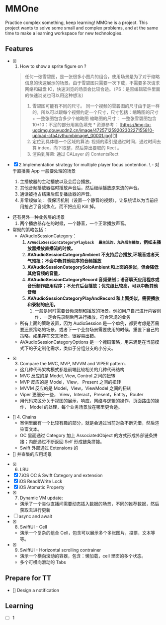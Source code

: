 # MMOne

Practice complex something, keep learning!
MMOne is a project. This project wants to solve some small and complex problems, and at the same time to make a learning workspace for new technologies.

## Features
- [x] 1. How to show a sprite figure on ?
	> 任何一张雪碧图，是一张很多小图片的组合，使用场景是为了对于缩略信息的快速展示的场景。由于雪碧图只需要一次下载，不需要多次请求网络和磁盘 IO，快速浏览的场景会比较合适。（PS：是否编辑软件里面的快速浏览也可以用这种想法） 
	> 1. 雪碧图可能有不同的尺寸。
	> 同一个视频的雪碧图的尺寸由于是一样的，所以可以跟每个视频约定一个尺寸，尺寸包括：缩略图的尺寸 + 一整张图包含多少个缩略图
	> 缩略图的尺寸： 
	> 一整张雪碧图包含 10*10：不足的部分用黑色填充 *
	> 资源参考： [https://img-tx-ugcimg.douyucdn2.cn/image/47257125920230227155810-upload-cfa4/vthumbimage\_00001.jpg][1]
	> 2. 定位到具体哪一个区域的算法:
	>  视频的索引是通过时间，通过时间去算 index，向下取整，然后算出要取的 Rect 。
	> 3. 渲染到屏幕: 通过 CALayer 的 ContentsRect

- [x] 2.Implementation strategy for multiple player focus contention.
	\ - 对于直播类 App 一般要处理的场景
	1. 主播放器的主动播放以及会后台播放。
	2. 其他音频播放器临时播放声音后，然后继续播放原来流的声音。
	3. 通话被抢占结束后恢复播放器的声音。
	4. 非常规做法： 假保活机制（设置一个静音的视频），让系统误以为当前应用抢占了音频焦点，而不把应用 Kill 掉。 
- 还有另外一种业务层的场景
	1. 两个播放器存在的时候，一个静音，一个正常播放声音。
- 常规的策略包括：
	- AVAudioSessionCategory：
		1. **`AVAudioSessionCategoryPlayback  最主流的，允许后台播放`，例如主播放器播放直播流的时候。**
		2. **AVAudioSessionCategoryAmbient   不支持后台播放,环境音或者天气预报；不会中断其他程序的音频播放**
		3. **AVAudioSessionCategorySoloAmbient  和上面的类似，但会降低其他音频的音量，**
		4. **AVAudioSessionCategoryRecord   音频录制；语音聊天应用程序或音乐制作应用程序；不允许后台播放；优先级比较高，可以中断其他音频**
		5. **AVAudioSessionCategoryPlayAndRecord  和上面类似，需要播放和录制的应用。** 
			1. 一般是同时需要音频录制和播放的场景，例如用户自己进行内容创作，一定会先录制后再进行播放，符合常规的业务
	- 所有上面的策略设置，因为 AudioSession 是一个单例，都要考虑是否需要还原策略的场景，或者下一个业务场景需要使用的时候，重置下自己的策略，如果存在交叉场景，很容易出错。
	- AVAudioSessionCategoryOptions 是一个掩码策略，用来满足在当前模式下的子定制化需求，类似于分组分支的小分支。
 - [x] 3. Compare the MVC, MVP, MVVM and VIPER pattern.
	- 这几种代码架构模式都是前端比较相关的几种代码结构
	- MVC 反应的是 Model, View, Control 之间的扭转
	- MVP 反应的是 Model，View， Present 之间的扭转
	- MVVM 反应的是 Model，View，ViewModel 之间的扭转
	- Viper 更细分一些， View，Interact，Present，Entity，Router
	- 用代码来区分关于视图的展示，响应，网络与逻辑的操作，页面路由的操作， Model 的处理，每个业务场景放在哪里更合适。
- [] 4. Chains
    - 案例里面有一个比较有趣的部分，就是会通过当前对象不断凭借，然后渲染富文本。
    - OC 里面通过 Category 加上 AssociatedObject 的方式形成外部链条拼接；内部通过不断返回 Self 形成链条拼接。
    - Swift 外部通过 Extensions 的
- []  并查集的应用场景
- [x] 6. LRU
- [x] 7.iOS OC & Swift Category and extension
- [x] iOS Read&Write Lock
- [x] iOS Atomatic Property
- [x] 7. Dynamic VM update:
    - 演示了一个类似直播间需要动态插入数据的场景，不同的推荐数据，然后获取去进行更新
- [ ] async and await
- [x] 8. SwiftUI - Cell
    - 演示一个复杂的组合 Cell，包含可以展示多个多张图片，投票，文本等等。
- [x] 9. SwiftUI - Horizontal scrolling contrainer
    - 演示一个横向滚动的容器，包含：懒加载，cell 里面的多个状态。
    - 多个可横向滑动的 Tabs

## Prepare for TT
- [] Design a notification

    



## Learning
- [ ] 1

[1]:	https://img-tx-ugcimg.douyucdn2.cn/image/47257125920230227155810-upload-cfa4/vthumbimage_00001.jpg
